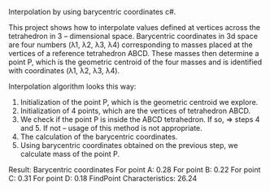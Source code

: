 Interpolation by using barycentric coordinates c#.

This project shows how to interpolate values defined at vertices across the tetrahedron in 3 – dimensional space. 
Barycentric coordinates in 3d space are four numbers (λ1, λ2, λ3, λ4) corresponding to masses placed at the vertices of a reference tetrahedron ABCD. 
These masses then determine a point P, which is the geometric centroid of the four masses and is identified with coordinates (λ1, λ2, λ3, λ4). 

Interpolation algorithm looks this way:
1)	Initialization of the point P, which is the geometric centroid we explore.
2)	Initialization of 4 points, which are the vertices of tetrahedron ABCD. 
3)	We check if the point P is inside the ABCD tetrahedron. If so, => steps 4 and 5. If not – usage of this method is not appropriate. 
4)	The calculation of the barycentric coordinates.
5)	Using barycentric coordinates obtained on the previous step, we calculate mass of the point P. 


Result: 
Barycentric coordinates
For point A: 0.28
For point B: 0.22
For point C: 0.31
For point D: 0.18
FindPoint Characteristics: 26.24
